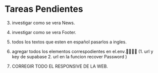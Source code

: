 # Tareas Pendientes

3. investigar como se vera News.

4. investigar como se vera Footer.

5. todos los textos que esten en español pasarlos a ingles.

6. agregar todos los elementos correspodientes en el.env.🧑‍💻🧑‍💻
   (1. url y key de supabase 2. url en la funcion recover Password
   )

7. CORREGIR TODO EL RESPONSIVE DE LA WEB.
